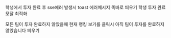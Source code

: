 
학생에서 투자 완료 후 sse에러 발생시 toast 에러메시지 똑바로 띄우기
학생 투자 완료 모달 최적화

모든 팀이 투자 완료하지 않았을때 현재 랭킹 보기를 클릭시
아직 팀이 투자를 완료하지 않았습니다 띄우기

